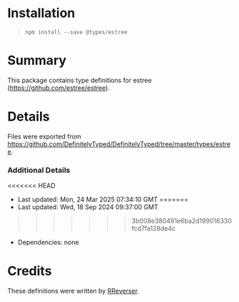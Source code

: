 # Installation
> `npm install --save @types/estree`

# Summary
This package contains type definitions for estree (https://github.com/estree/estree).

# Details
Files were exported from https://github.com/DefinitelyTyped/DefinitelyTyped/tree/master/types/estree.

### Additional Details
<<<<<<< HEAD
 * Last updated: Mon, 24 Mar 2025 07:34:10 GMT
=======
 * Last updated: Wed, 18 Sep 2024 09:37:00 GMT
>>>>>>> 3b008e380491e6ba2d199016330fcd7fa128de4c
 * Dependencies: none

# Credits
These definitions were written by [RReverser](https://github.com/RReverser).
